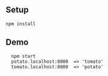 ## Setup
```
npm install
```

## Demo
```
  npm start
  potato.localhost:8000  => 'tomato'
  tomato.localhost:8000  => 'potato'
```